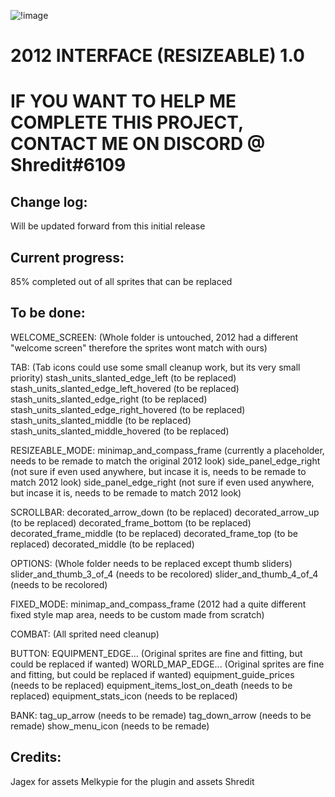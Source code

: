 ![!image](https://img.onl/2d6OIO)

# 2012 INTERFACE (RESIZEABLE) 1.0

# IF YOU WANT TO HELP ME COMPLETE THIS PROJECT, CONTACT ME ON DISCORD @ Shredit#6109

## Change log:
Will be updated forward from this initial release

## Current progress:
85% completed out of all sprites that can be replaced

## To be done:
WELCOME_SCREEN:
(Whole folder is untouched, 2012 had a different "welcome screen" therefore the sprites wont match with ours)

TAB:
(Tab icons could use some small cleanup work, but its very small priority)
stash_units_slanted_edge_left (to be replaced)
stash_units_slanted_edge_left_hovered (to be replaced)
stash_units_slanted_edge_right (to be replaced)
stash_units_slanted_edge_right_hovered (to be replaced)
stash_units_slanted_middle (to be replaced)
stash_units_slanted_middle_hovered (to be replaced)


RESIZEABLE_MODE:
minimap_and_compass_frame (currently a placeholder, needs to be remade to match the original 2012 look)
side_panel_edge_right (not sure if even used anywhere, but incase it is, needs to be remade to match 2012 look)
side_panel_edge_right (not sure if even used anywhere, but incase it is, needs to be remade to match 2012 look)

SCROLLBAR:
decorated_arrow_down (to be replaced)
decorated_arrow_up (to be replaced)
decorated_frame_bottom (to be replaced)
decorated_frame_middle (to be replaced)
decorated_frame_top (to be replaced)
decorated_middle (to be replaced)

OPTIONS:
(Whole folder needs to be replaced except thumb sliders)
slider_and_thumb_3_of_4 (needs to be recolored)
slider_and_thumb_4_of_4 (needs to be recolored)

FIXED_MODE:
minimap_and_compass_frame (2012 had a quite different fixed style map area, needs to be custom made from scratch)

COMBAT:
(All sprited need cleanup)

BUTTON:
EQUIPMENT_EDGE... (Original sprites are fine and fitting, but could be replaced if wanted)
WORLD_MAP_EDGE... (Original sprites are fine and fitting, but could be replaced if wanted)
equipment_guide_prices (needs to be replaced)
equipment_items_lost_on_death (needs to be replaced)
equipment_stats_icon (needs to be replaced)

BANK:
tag_up_arrow (needs to be remade)
tag_down_arrow (needs to be remade)
show_menu_icon (needs to be remade)

## Credits:
Jagex for assets
Melkypie for the plugin and assets
Shredit
